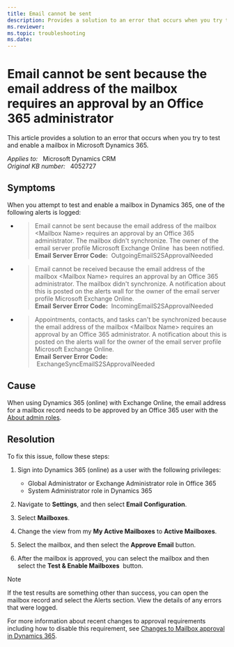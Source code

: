 ```yaml
---
title: Email cannot be sent
description: Provides a solution to an error that occurs when you try to test and enable a mailbox in Microsoft Dynamics 365.
ms.reviewer: 
ms.topic: troubleshooting
ms.date: 
---
```

# Email cannot be sent because the email address of the mailbox requires an approval by an Office 365 administrator

This article provides a solution to an error that occurs when you try to test and enable a mailbox in Microsoft Dynamics 365.

_Applies to:_ &nbsp; Microsoft Dynamics CRM  
_Original KB number:_ &nbsp; 4052727

## Symptoms

When you attempt to test and enable a mailbox in Dynamics 365, one of the following alerts is logged:

- > Email cannot be sent because the email address of the mailbox \<Mailbox Name> requires an approval by an Office 365 administrator. The mailbox didn't synchronize. The owner of the email server profile Microsoft Exchange Online  has been notified.  
**Email Server Error Code:**  OutgoingEmailS2SApprovalNeeded

- > Email cannot be received because the email address of the mailbox \<Mailbox Name> requires an approval by an Office 365 administrator. The mailbox didn't synchronize. A notification about this is posted on the alerts wall for the owner of the email server profile Microsoft Exchange Online.  
**Email Server Error Code:**  IncomingEmailS2SApprovalNeeded

- > Appointments, contacts, and tasks can't be synchronized because the email address of the mailbox \<Mailbox Name> requires an approval by an Office 365 administrator. A notification about this is posted on the alerts wall for the owner of the email server profile Microsoft Exchange Online.  
**Email Server Error Code:**  ExchangeSyncEmailS2SApprovalNeeded

## Cause

When using Dynamics 365 (online) with Exchange Online, the email address for a mailbox record needs to be approved by an Office 365 user with the [About admin roles](/microsoft-365/admin/add-users/about-admin-roles).

## Resolution

To fix this issue, follow these steps:

1. Sign into Dynamics 365 (online) as a user with the following privileges:

    - Global Administrator or Exchange Administrator role in Office 365
    - System Administrator role in Dynamics 365

1. Navigate to **Settings**, and then select **Email Configuration**.
1. Select **Mailboxes**.
1. Change the view from my **My Active Mailboxes** to **Active Mailboxes**.
1. Select the mailbox, and then select the **Approve Email** button.
1. After the mailbox is approved, you can select the mailbox and then select the **Test & Enable Mailboxes**  button.

> [!NOTE]
> If the test results are something other than success, you can open the mailbox record and select the Alerts section. View the details of any errors that were logged.

For more information about recent changes to approval requirements including how to disable this requirement, see [Changes to Mailbox approval in Dynamics 365](https://support.microsoft.com/help/4506139/).
